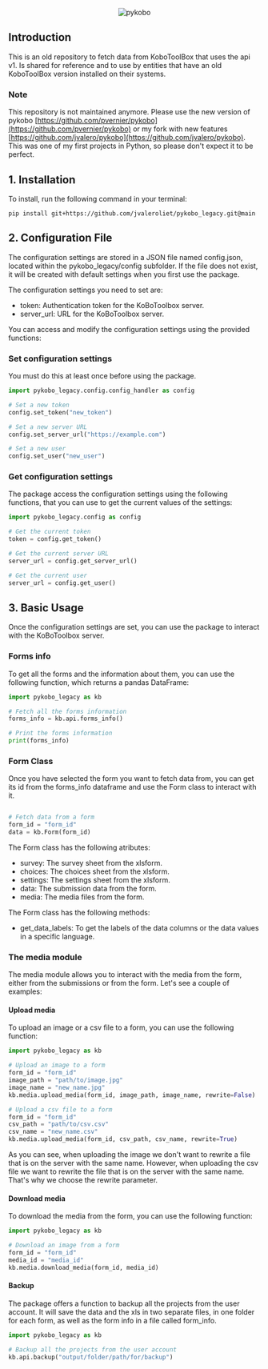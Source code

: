 <p align="center">
  <picture>
    <img alt="pykobo" src="https://jvaleroliet.github.io/images/pykobo.png" style="max-width: 100%;">
  </picture>
</p>

## Introduction
This is an old repository to fetch data from KoboToolBox that uses the api v1. Is shared for reference and to use by entities that have an old KoboToolBox version installed on their systems.

### Note
This repository is not maintained anymore. Please use the new version of pykobo [https://github.com/pvernier/pykobo](https://github.com/pvernier/pykobo) or my fork with new features [https://github.com/jvalero/pykobo](https://github.com/jvalero/pykobo).
This was one of my first projects in Python, so please don't expect it to be perfect.

## 1. Installation
To install, run the following command in your terminal:

`pip install git+https://github.com/jvaleroliet/pykobo_legacy.git@main`


## 2. Configuration File
The configuration settings are stored in a JSON file named config.json, located within the pykobo_legacy/config subfolder. If the file does not exist, it will be created with default settings when you first use the package.

The configuration settings you need to set are:
- token: Authentication token for the KoBoToolbox server.
- server_url: URL for the KoBoToolbox server.

You can access and modify the configuration settings using the provided functions:

### Set configuration settings
You must do this at least once before using the package.

```python
import pykobo_legacy.config.config_handler as config

# Set a new token
config.set_token("new_token")

# Set a new server URL
config.set_server_url("https://example.com")

# Set a new user
config.set_user("new_user")
```

### Get configuration settings
The package access the configuration settings using the following functions, that you can use to get the current values of the settings:

```python
import pykobo_legacy.config as config

# Get the current token
token = config.get_token()

# Get the current server URL
server_url = config.get_server_url()

# Get the current user
server_url = config.get_user()
```
    
## 3. Basic Usage
Once the configuration settings are set, you can use the package to interact with the KoBoToolbox server.

### Forms info
To get all the forms and the information about them, you can use the following function, which returns a pandas DataFrame:

```python
import pykobo_legacy as kb

# Fetch all the forms information
forms_info = kb.api.forms_info()

# Print the forms information
print(forms_info)
```

### Form Class
Once you have selected the form you want to fetch data from, you can get its id from the forms_info dataframe and use the Form class to interact with it. 


```python

# Fetch data from a form
form_id = "form_id"
data = kb.Form(form_id)

```

The Form class has the following atributes:

- survey: The survey sheet from the xlsform.
- choices: The choices sheet from the xlsform.
- settings: The settings sheet from the xlsform.
- data: The submission data from the form.
- media: The media files from the form.

The Form class has the following methods:

- get_data_labels: To get the labels of the data columns or the data values in a specific language.


### The media module
The media module allows you to interact with the media from the form, either from the submissions or from the form. Let's see a couple of examples:

#### Upload media
To upload an image or a csv file to a form, you can use the following function:

```python
import pykobo_legacy as kb

# Upload an image to a form
form_id = "form_id"
image_path = "path/to/image.jpg"
image_name = "new_name.jpg"
kb.media.upload_media(form_id, image_path, image_name, rewrite=False)

# Upload a csv file to a form
form_id = "form_id"
csv_path = "path/to/csv.csv"
csv_name = "new_name.csv"
kb.media.upload_media(form_id, csv_path, csv_name, rewrite=True)

```

As you can see, when uploading the image we don't want to rewrite a file that is on the server with the same name. However, when uploading the csv file we want to rewrite the file that is on the server with the same name. That's why we choose the rewrite parameter.


#### Download media
To download the media from the form, you can use the following function:

```python
import pykobo_legacy as kb

# Download an image from a form
form_id = "form_id"
media_id = "media_id"
kb.media.download_media(form_id, media_id)
```

#### Backup
The package offers a function to backup all the projects from the user account. It will save the data and the xls in two separate files, in one folder for each form, as well as the form info in a file called form_info.

```python
import pykobo_legacy as kb

# Backup all the projects from the user account
kb.api.backup("output/folder/path/for/backup")

```




